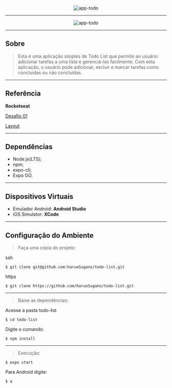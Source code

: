 <div align="center">
    <img title="app-todo" src="../todo-list/assets/Logo.png"/>
</div>

---

<div align="center">
    <img title="app-todo" src="../todo-list/assets/readme.png"/>
</div>

---

## Sobre

> Esta é uma aplicação simples de Todo List que permite ao usuário adicionar tarefas a uma lista e gerenciá-las facilmente. Com esta aplicação, o usuário pode adicionar, excluir e marcar tarefas como concluídas ou não concluídas.
>

---

## Referência

**Rocketseat**

[Desafio 01](https://efficient-sloth-d85.notion.site/Desafio-01-Praticando-os-conceitos-do-React-Native-f8f164e29df74cd987e1f9aebf142ffb)

[Layout](https://www.figma.com/file/3S4Sf8sBi0Uvt3VsDFV4aK/ToDo-List-(Copy)?node-id=0-1&t=sltl5Ln3xih9nmfz-0)

---

## Dependências

- Node.js(LTS);
- npm;
- expo-cli;
- Expo GO.

---

## Dispositivos Virtuais

- Emulador Android: **Android Studio**
- iOS Simulator: **XCode**

---

## Configuração do Ambiente

> Faça uma cópia do projeto:

ssh
~~~
$ git clone git@github.com:haruoSugano/todo-list.git
~~~


https
~~~
$ git clone https://github.com/haruoSugano/todo-list.git
~~~

---

> Baixe as dependências:

Acesse a pasta todo-list
~~~
$ cd todo-list
~~~

Digite o comando:
~~~
$ npm install
~~~

---

> Execução:

~~~
$ expo start
~~~ 

Para Android digite:
~~~
$ a
~~~
